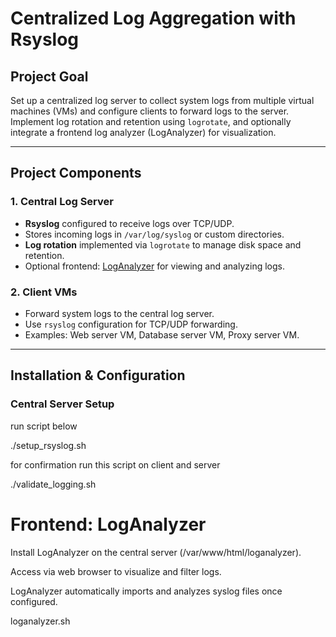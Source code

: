 # Centralized Log Aggregation with Rsyslog

##  Project Goal
Set up a centralized log server to collect system logs from multiple virtual machines (VMs) and configure clients to forward logs to the server. Implement log rotation and retention using `logrotate`, and optionally integrate a frontend log analyzer (LogAnalyzer) for visualization.

---

##  Project Components

### 1. Central Log Server
- **Rsyslog** configured to receive logs over TCP/UDP.
- Stores incoming logs in `/var/log/syslog` or custom directories.
- **Log rotation** implemented via `logrotate` to manage disk space and retention.
- Optional frontend: [LogAnalyzer](https://loganalyzer.adiscon.com/) for viewing and analyzing logs.

### 2. Client VMs
- Forward system logs to the central log server.
- Use `rsyslog` configuration for TCP/UDP forwarding.
- Examples: Web server VM, Database server VM, Proxy server VM.

---

##  Installation & Configuration

### Central Server Setup

run script below

 ./setup_rsyslog.sh

for confirmation run this script on client and server

 ./validate_logging.sh

# Frontend: LogAnalyzer

Install LogAnalyzer on the central server (/var/www/html/loganalyzer).

Access via web browser to visualize and filter logs.

LogAnalyzer automatically imports and analyzes syslog files once configured.

loganalyzer.sh
